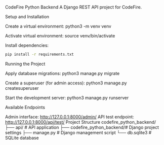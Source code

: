 CodeFire Python Backend
A Django REST API project for CodeFire.

Setup and Installation

Create a virtual environment: python3 -m venv venv

Activate virtual environment: source venv/bin/activate

Install dependencies:

```bash
pip install -r requirements.txt
```

Running the Project

Apply database migrations: python3 manage.py migrate

Create a superuser (for admin access): python3 manage.py createsuperuser

Start the development server: python3 manage.py runserver

Available Endpoints

Admin interface: http://127.0.0.1:8000/admin/
API test endpoint: http://127.0.0.1:8000/api/test/
Project Structure codefire_python_backend/ ├── api/ # API application ├── codefire_python_backend/# Django project settings ├── manage.py # Django management script └── db.sqlite3 # SQLite database